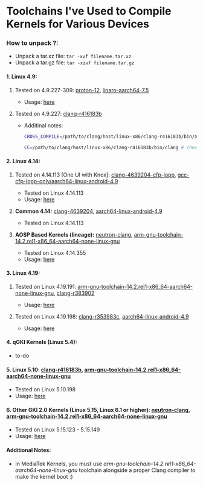 # Toolchains I've Used to Compile Kernels for Various Devices

### How to unpack ?:
 - Unpack a tar.xz file: `tar -xvf filename.tar.xz`
 - Unpack a tar.gz file: `tar -xzvf filename.tar.gz`

#### 1. **Linux 4.9:** 

1. Tested on 4.9.227-309: [proton-12](https://github.com/ravindu644/Android-Kernel-Tutorials/releases/download/toolchains/proton-12.tar.gz), [linaro-aarch64-7.5](https://github.com/ravindu644/Android-Kernel-Tutorials/releases/download/toolchains/linaro-aarch64-7.5.tar.xz)

    - Usage: [here](https://github.com/ravindu644/kernel_samsung_a01/blob/0239d1e7970a506f0e57e2e6bd416a666ab46d9d/build.sh#L11)

2. Tested on 4.9.227: [clang-r416183b](https://github.com/ravindu644/Android-Kernel-Tutorials/releases/download/toolchains/clang-r416183b.tar.gz)

    - Additinal notes:

      ```bash
      CROSS_COMPILE=/path/to/clang/host/linux-x86/clang-r416183b/bin/aarch64-linux-gnu- # check the location of toolchain

      CC=/path/to/clang/host/linux-x86/clang-r416183b/bin/clang # check the location of toolchain
      ```

#### 2. **Linux 4.14:**

1. Tested on 4.14.113 [One UI with Knox]: [clang-4639204-cfp-jopp](https://github.com/ravindu644/Android-Kernel-Tutorials/releases/download/toolchains/clang-4639204-cfp-jopp.tar.gz), [gcc-cfp-jopp-only/aarch64-linux-android-4.9](https://github.com/ravindu644/Android-Kernel-Tutorials/releases/download/toolchains/gcc-cfp-jopp-only.tar.gz)

    - Tested on Linux 4.14.113
    - Usage: [here](https://github.com/ravindu644/samsung_exynos9820_stock/blob/b5e453e4ae7bd58ad5a92d2077dee7a15d72134c/build.sh#L60)

2. **Common 4.14:** [clang-4639204](https://github.com/ravindu644/Android-Kernel-Tutorials/releases/download/toolchains/clang-4639204.tar.gz), [aarch64-linux-android-4.9](https://github.com/ravindu644/Android-Kernel-Tutorials/releases/download/toolchains/aarch64-linux-android-4.9.tar.gz)

    - Tested on Linux 4.14.113

3. **AOSP Based Kernels (lineage):** [neutron-clang](https://github.com/Neutron-Toolchains/antman), [arm-gnu-toolchain-14.2.rel1-x86_64-aarch64-none-linux-gnu](https://github.com/ravindu644/Android-Kernel-Tutorials/releases/download/toolchains/arm-gnu-toolchain-14.2.rel1-x86_64-aarch64-none-linux-gnu.tar.xz)

    - Tested on Linux 4.14.355
    - Usage: [here](https://github.com/ravindu644/android_kernel_aosp_exynos9820/blob/36bb690483a22463d2d77e0431a1f19663c5a53e/build.sh#L46)

#### 3. **Linux 4.19:**

1. Tested on Linux 4.19.191: [arm-gnu-toolchain-14.2.rel1-x86_64-aarch64-none-linux-gnu](https://github.com/ravindu644/Android-Kernel-Tutorials/releases/download/toolchains/arm-gnu-toolchain-14.2.rel1-x86_64-aarch64-none-linux-gnu.tar.xz), [clang-r383902](https://github.com/ravindu644/Android-Kernel-Tutorials/releases/download/toolchains/clang-r383902.tar.gz)
   - Usage: [here](https://github.com/ravindu644/A346E_5G_Kernel/blob/1b05453c4d2d2b03634cd64e7c81eb5aa2b7512f/build_kernel.sh#L17)

2. Tested on Linux 4.19.198: [clang-r353983c](https://github.com/ravindu644/Android-Kernel-Tutorials/releases/download/toolchains/clang-r353983c.tar.gz), [aarch64-linux-android-4.9](https://github.com/ravindu644/Android-Kernel-Tutorials/releases/download/toolchains/aarch64-linux-android-4.9.tar.gz)
   - Usage: [here](https://github.com/ravindu644/android_kernel_a047f_eur/blob/45ba5ede76bb5ba920445e410ba62344b1e9d878/build.sh#L17)

#### 4. qGKI Kernels (Linux 5.4):

- to-do

#### 5. Linux 5.10: [clang-r416183b](https://github.com/ravindu644/Android-Kernel-Tutorials/releases/download/toolchains/clang-r416183b.tar.gz), [arm-gnu-toolchain-14.2.rel1-x86_64-aarch64-none-linux-gnu](https://github.com/ravindu644/Android-Kernel-Tutorials/releases/download/toolchains/arm-gnu-toolchain-14.2.rel1-x86_64-aarch64-none-linux-gnu.tar.xz)

- Tested on Linux 5.10.198
- Usage: [here](https://github.com/ravindu644/android_kernel_s23fe/blob/6413302587aa865a16bc04a9a835479ce3a4beee/build_kernel.sh#L15)

#### 6. **Other GKI 2.0 Kernels (Linux 5.15, Linux 6.1 or higher):** [neutron-clang](https://github.com/Neutron-Toolchains/antman), [arm-gnu-toolchain-14.2.rel1-x86_64-aarch64-none-linux-gnu](https://github.com/ravindu644/Android-Kernel-Tutorials/releases/download/toolchains/arm-gnu-toolchain-14.2.rel1-x86_64-aarch64-none-linux-gnu.tar.xz)

- Tested on Linux 5.15.123 - 5.15.149
- Usage: [here](https://github.com/ravindu644/android_kernel_m145f_common/blob/c3a3a4ab9df28005200fa516f1a8ed9913bf50d6/build.sh#L27)

#### **Additional Notes:** 

- In MediaTek Kernels, you must use *arm-gnu-toolchain-14.2.rel1-x86_64-aarch64-none-linux-gnu* toolchain alongside a proper Clang compiler to make the kernel boot :)